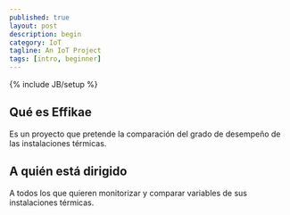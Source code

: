 ```yaml
---
published: true
layout: post
description: begin
category: IoT
tagline: An IoT Project
tags: [intro, beginner]
---
```


{% include JB/setup %}

## Qué es Effikae

Es un proyecto que pretende la comparación del grado de desempeño de las instalaciones térmicas.

## A quién está dirigido

A todos los que quieren monitorizar y comparar variables de sus instalaciones térmicas.

